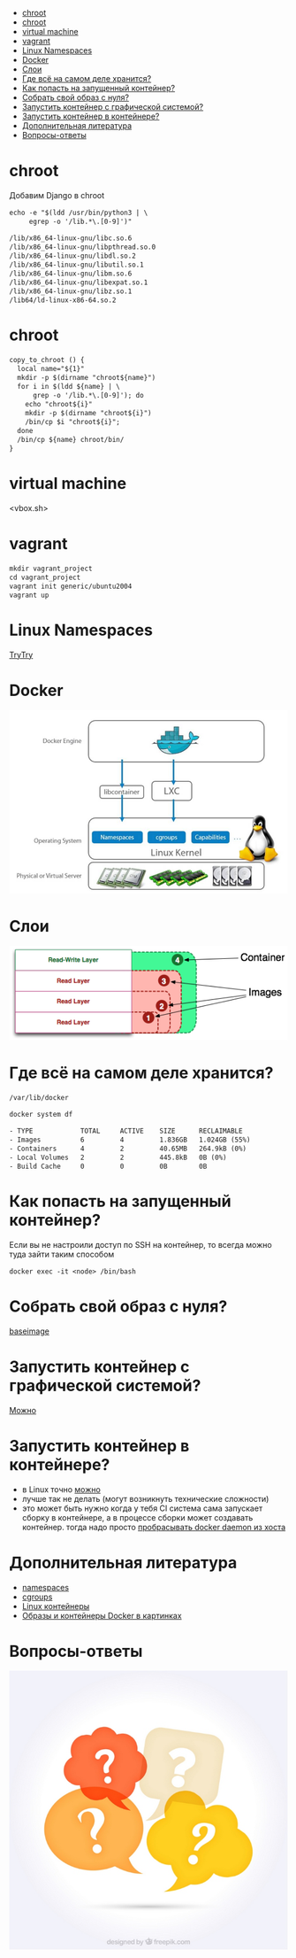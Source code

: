 - [chroot](#orge096cac)
- [chroot](#orge1fb7f6)
- [virtual machine](#org7ed2eef)
- [vagrant](#orga75b99b)
- [Linux Namespaces](#orge5f2379)
- [Docker](#orgf82f53c)
- [Слои](#org49bb43f)
- [Где всё на самом деле хранится?](#org925410f)
- [Как попасть на запущенный контейнер?](#org5c5ca35)
- [Собрать свой образ с нуля?](#org12bcea4)
- [Запустить контейнер с графической системой?](#org9bfa531)
- [Запустить контейнер в контейнере?](#orgd6158f5)
- [Дополнительная литература](#orge288427)
- [Вопросы-ответы](#org7fa6359)



<a id="orge096cac"></a>

# chroot

Добавим Django в chroot

```shell
echo -e "$(ldd /usr/bin/python3 | \
     egrep -o '/lib.*\.[0-9]')"
```

    /lib/x86_64-linux-gnu/libc.so.6
    /lib/x86_64-linux-gnu/libpthread.so.0
    /lib/x86_64-linux-gnu/libdl.so.2
    /lib/x86_64-linux-gnu/libutil.so.1
    /lib/x86_64-linux-gnu/libm.so.6
    /lib/x86_64-linux-gnu/libexpat.so.1
    /lib/x86_64-linux-gnu/libz.so.1
    /lib64/ld-linux-x86-64.so.2


<a id="orge1fb7f6"></a>

# chroot

```shell
copy_to_chroot () {
  local name="${1}"
  mkdir -p $(dirname "chroot${name}")
  for i in $(ldd ${name} | \
      grep -o '/lib.*\.[0-9]'); do
    echo "chroot${i}"
    mkdir -p $(dirname "chroot${i}")
    /bin/cp $i "chroot${i}";
  done
  /bin/cp ${name} chroot/bin/
}
```


<a id="org7ed2eef"></a>

# virtual machine

<vbox.sh>


<a id="orga75b99b"></a>

# vagrant

```shell
mkdir vagrant_project
cd vagrant_project
vagrant init generic/ubuntu2004
vagrant up
```


<a id="orge5f2379"></a>

# Linux Namespaces

<span class="underline"><span class="underline">[TryTry](https://github.com/imankulov/trytry)</span></span>


<a id="orgf82f53c"></a>

# Docker

![img](docker.jpg)


<a id="org49bb43f"></a>

# Слои

![img](layers.png)


<a id="org925410f"></a>

# Где всё на самом деле хранится?

    /var/lib/docker

```shell
docker system df
```

    - TYPE            TOTAL     ACTIVE    SIZE      RECLAIMABLE
    - Images          6         4         1.836GB   1.024GB (55%)
    - Containers      4         2         40.65MB   264.9kB (0%)
    - Local Volumes   2         2         445.8kB   0B (0%)
    - Build Cache     0         0         0B        0B


<a id="org5c5ca35"></a>

# Как попасть на запущенный контейнер?

Если вы не настроили доступ по SSH на контейнер, то всегда можно туда зайти таким способом

```shell
docker exec -it <node> /bin/bash
```


<a id="org12bcea4"></a>

# Собрать свой образ с нуля?

<span class="underline"><span class="underline">[baseimage](https://docs.docker.com/develop/develop-images/baseimages/)</span></span>


<a id="org9bfa531"></a>

# Запустить контейнер с графической системой?

<span class="underline"><span class="underline">[Можно](https://www.cloudsavvyit.com/10520/how-to-run-gui-applications-in-a-docker-container/)</span></span>


<a id="orgd6158f5"></a>

# Запустить контейнер в контейнере?

-   в Linux точно <span class="underline"><span class="underline">[можно](https://jpetazzo.github.io/2015/09/03/do-not-use-docker-in-docker-for-ci/)</span></span>
-   лучше так не делать (могут возникнуть технические сложности)
-   это может быть нужно когда у тебя CI система сама запускает сборку в контейнере, а в процессе сборки может создавать контейнер. тогда надо просто <span class="underline"><span class="underline">[пробрасывать docker daemon из хоста](https://itnext.io/docker-in-docker-521958d34efd?gi=a966915566a0)</span></span>


<a id="orge288427"></a>

# Дополнительная литература

-   <span class="underline"><span class="underline">[namespaces](https://habr.com/ru/company/selectel/blog/279281/)</span></span>
-   <span class="underline"><span class="underline">[cgroups](https://habr.com/ru/company/selectel/blog/303190/)</span></span>
-   <span class="underline"><span class="underline">[Linux контейнеры](https://habr.com/ru/company/redhatrussia/blog/352052/)</span></span>
-   <span class="underline"><span class="underline">[Образы и контейнеры Docker в картинках](https://habr.com/ru/post/272145/)</span></span>


<a id="org7fa6359"></a>

# Вопросы-ответы

![img](questions.jpg)
